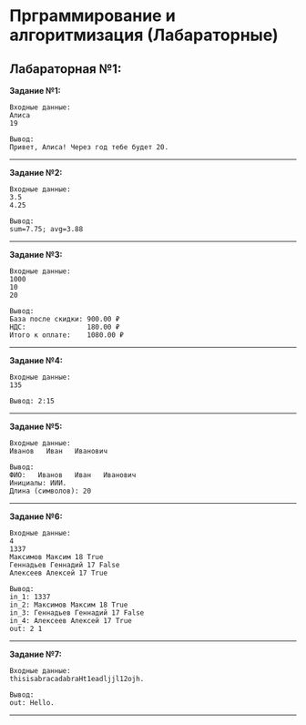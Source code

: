 <h1>Прграммирование и алгоритмизация (Лабараторные)</h1>

<h2>Лабараторная №1:</h2>

**Задание №1:**
```
Входные данные:
Алиса
19

Вывод:
Привет, Алиса! Через год тебе будет 20.
```
-------------------------------------------
**Задание №2:**
```
Входные данные:
3.5
4.25

Вывод:
sum=7.75; avg=3.88
```
-------------------------------------------
**Задание №3:**
```
Входные данные:
1000
10
20

Вывод: 
База после скидки: 900.00 ₽
НДС:               180.00 ₽
Итого к оплате:    1080.00 ₽
```
-------------------------------------------
**Задание №4:**
```
Входные данные:
135

Вывод: 2:15
```
-------------------------------------------
**Задание №5:**
```
Входные данные:
Иванов   Иван   Иванович

Вывод:
ФИО:   Иванов   Иван   Иванович  
Инициалы: ИИИ.
Длина (символов): 20
```
-------------------------------------------
**Задание №6:**
```
Входные данные:
4
1337
Максимов Максим 18 True
Геннадьев Геннадий 17 False
Алексеев Алексей 17 True

Вывод:
in_1: 1337
in_2: Максимов Максим 18 True
in_3: Геннадьев Геннадий 17 False
in_4: Алексеев Алексей 17 True
out: 2 1
```
-------------------------------------------
**Задание №7:**
```
Входные данные:
thisisabracadabraHt1eadljjl12ojh.

Вывод:
out: Hello.
```
-------------------------------------------
